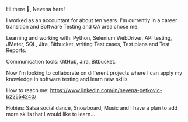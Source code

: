 Hi there 👋, Nevena here!

I worked as an accountant for about ten years. I'm currently in a career transition and Software Testing and QA area chose me.

Learning and working with: Python, Selenium WebDriver, API testing, JMeter, SQL, Jira, Bitbucket, writing Test cases, Test plans and Test Reports.

Communication tools: GitHub, Jira, Bitbucket.

Now I’m looking to collaborate on different projects where I can apply my knowledge in software testing and learn new skills.

How to reach me: https://www.linkedin.com/in/nevena-petkovic-b22554240/

Hobies: Salsa social dance, Snowboard, Music and I have a plan to add more skills that I would like to learn... 

